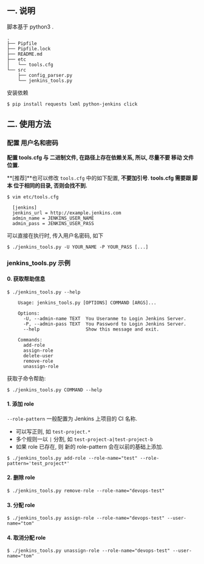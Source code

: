## 一. 说明
脚本基于 python3 .

```
.
├── Pipfile
├── Pipfile.lock
├── README.md
├── etc
│   └── tools.cfg
└── src
    ├── config_parser.py
    └── jenkins_tools.py
```

安装依赖

```
$ pip install requests lxml python-jenkins click
```

## 二. 使用方法
### 配置 用户名和密码

**配置 tools.cfg 与 二进制文件, 在路径上存在依赖关系, 所以, 尽量不要 移动 文件位置.**

**[推荐]**也可以修改 `tools.cfg` 中的如下配置, **不要加引号**.
**tools.cfg 需要跟 脚本 位于相同的目录, 否则会找不到.**
```
$ vim etc/tools.cfg

  [jenkins]
  jenkins_url = http://example.jenkins.com
  admin_name = JENKINS_USER_NAME
  admin_pass = JENKINS_USER_PASS

```


可以直接在执行时, 传入用户名密码, 如下
```
$ ./jenkins_tools.py -U YOUR_NAME -P YOUR_PASS [...]
```

### jenkins_tools.py 示例
#### 0. 获取帮助信息
```
$ ./jenkins_tools.py --help

    Usage: jenkins_tools.py [OPTIONS] COMMAND [ARGS]...

    Options:
      -U, --admin-name TEXT  You Useranme to Login Jenkins Server.
      -P, --admin-pass TEXT  You Password to Login Jenkins Server.
      --help                 Show this message and exit.

    Commands:
      add-role
      assign-role
      delete-user
      remove-role
      unassign-role
```

获取子命令帮助:
```
$ ./jenkins_tools.py COMMAND --help
```
#### 1. 添加 role
`--role-pattern` 一般配置为 Jenkins 上项目的 CI 名称.

- 可以写正则, 如 `test-project.*`
- 多个规则一以 `|` 分割, 如 `test-project-a|test-project-b`
- 如果 role 已存在, 则 新的 role-pattern 会在以前的基础上添加.

```
$ ./jenkins_tools.py add-role --role-name="test" --role-pattern='test_project*'
```
#### 2. 删除 role
```
$ ./jenkins_tools.py remove-role --role-name="devops-test"
```

#### 3. 分配 role

```
$ ./jenkins_tools.py assign-role --role-name="devops-test" --user-name="tom"
```

#### 4. 取消分配 role

```
$ ./jenkins_tools.py unassign-role --role-name="devops-test" --user-name="tom"
```
